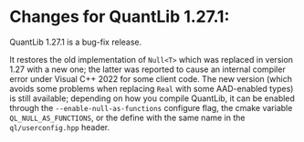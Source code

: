 Changes for QuantLib 1.27.1:
============================

QuantLib 1.27.1 is a bug-fix release.

It restores the old implementation of `Null<T>` which was replaced
in version 1.27 with a new one; the latter was reported to cause
an internal compiler error under Visual C++ 2022 for some client code.
The new version (which avoids some problems when replacing `Real`
with some AAD-enabled types) is still available; depending on how
you compile QuantLib, it can be enabled through the
`--enable-null-as-functions` configure flag, the cmake variable
`QL_NULL_AS_FUNCTIONS`, or the define with the same name in the
`ql/userconfig.hpp` header.

